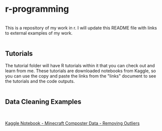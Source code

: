 # r-programming
<br>
This is a repository of my work in r. I will update this README file with links to external examples of my work. <br>
<br>
<h2>Tutorials</h2>
The tutorial folder will have R tutorials within it that you can check out and learn from me. These tutorials are downloaded notebooks from Kaggle, so you can use the copy and paste the links from the "links" document to see the tutorials and the code outputs.
<br>
<br>
<h2>Data Cleaning Examples</h2> <br>

[Kaggle Notebook - Minecraft Composter Data - Removing Outliers](https://www.kaggle.com/code/bradfordjohnson/cactus-vs-sugarcane?scriptVersionId=101591092) 
